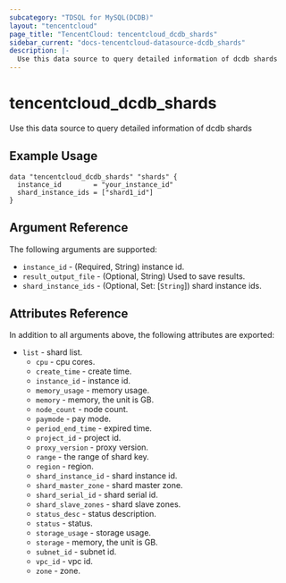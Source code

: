 ```yaml
---
subcategory: "TDSQL for MySQL(DCDB)"
layout: "tencentcloud"
page_title: "TencentCloud: tencentcloud_dcdb_shards"
sidebar_current: "docs-tencentcloud-datasource-dcdb_shards"
description: |-
  Use this data source to query detailed information of dcdb shards
---
```


# tencentcloud_dcdb_shards

Use this data source to query detailed information of dcdb shards

## Example Usage

```hcl
data "tencentcloud_dcdb_shards" "shards" {
  instance_id        = "your_instance_id"
  shard_instance_ids = ["shard1_id"]
}
```

## Argument Reference

The following arguments are supported:

* `instance_id` - (Required, String) instance id.
* `result_output_file` - (Optional, String) Used to save results.
* `shard_instance_ids` - (Optional, Set: [`String`]) shard instance ids.

## Attributes Reference

In addition to all arguments above, the following attributes are exported:

* `list` - shard list.
  * `cpu` - cpu cores.
  * `create_time` - create time.
  * `instance_id` - instance id.
  * `memory_usage` - memory usage.
  * `memory` - memory, the unit is GB.
  * `node_count` - node count.
  * `paymode` - pay mode.
  * `period_end_time` - expired time.
  * `project_id` - project id.
  * `proxy_version` - proxy version.
  * `range` - the range of shard key.
  * `region` - region.
  * `shard_instance_id` - shard instance id.
  * `shard_master_zone` - shard master zone.
  * `shard_serial_id` - shard serial id.
  * `shard_slave_zones` - shard slave zones.
  * `status_desc` - status description.
  * `status` - status.
  * `storage_usage` - storage usage.
  * `storage` - memory, the unit is GB.
  * `subnet_id` - subnet id.
  * `vpc_id` - vpc id.
  * `zone` - zone.



